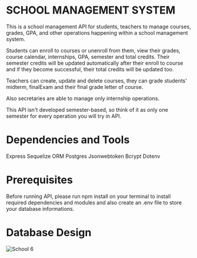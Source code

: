 # SCHOOL MANAGEMENT SYSTEM

This is a school management API for students, teachers to manage courses, grades, GPA, and other operations happening within a school management system. 

Students can enroll to courses or unenroll from them, view their grades, course calendar, internships, GPA, semester and total credits. Their semester credits will be updated automatically after their enroll to course and if they become successful, their total credits will be updated too.

Teachers can create, update and delete courses, they can grade students' midterm, finalExam and their final grade letter of course. 

Also secretaries are able to manage only internship operations.

This API isn't developed semester-based, so think of it as only one semester for every operation you will try in API.



# Dependencies and Tools 

Express
Sequelize ORM
Postgres
Jsonwebtoken
Bcrypt
Dotenv


# Prerequisites

Before running API, please run npm install on your terminal to install required dependencies and modules and also create an .env file to store your database informations.




# Database Design

![School 6](https://user-images.githubusercontent.com/73110402/229302091-685381db-086d-4b4f-aabf-15a641ae65f7.png)
